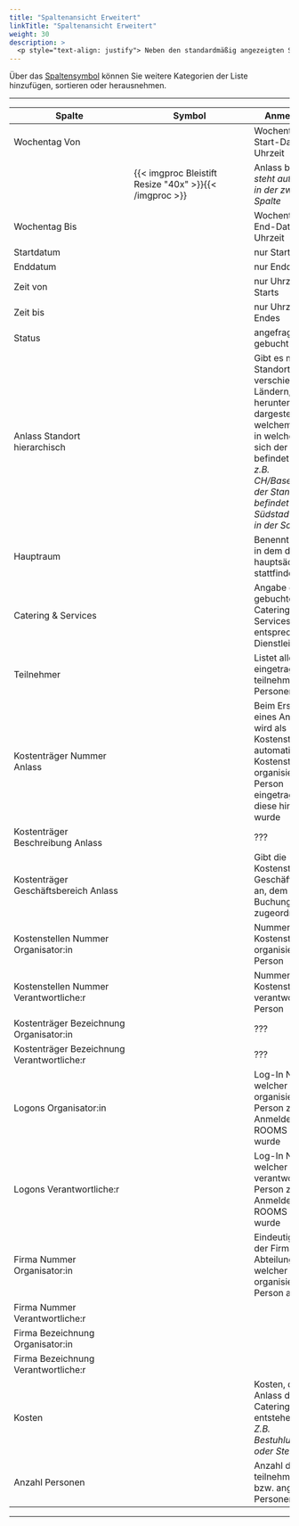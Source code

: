 ```yaml
---
title: "Spaltenansicht Erweitert"
linkTitle: "Spaltenansicht Erweitert"
weight: 30
description: >
  <p style="text-align: justify"> Neben den standardmäßig angezeigten Spalten können Sie weitere Spalten mit Informationen zum Anlass einblenden. </p>
---
```

Über das [Spaltensymbol](/Generell/Aplikationsaufbau/#2.1.Listenfunktion/Suchen) können Sie weitere Kategorien der Liste hinzufügen, sortieren oder herausnehmen. 

---
|<div style="width:200px">Spalte</div>|<div style="width:200px">Symbol</div>|Anmerkungen|
|---|---|---|
|Wochentag Von||Wochentag mit Start-Datum und -Uhrzeit|
||{{< imgproc Bleistift Resize "40x" >}}{{< /imgproc >}}|Anlass bearbeiten </br> _steht automatisch in der zweiten Spalte_|
|Wochentag Bis||Wochentag mit End-Datum und -Uhrzeit|
|Startdatum||nur Startdatum|
|Enddatum||nur Enddatum|
|Zeit von||nur Uhrzeit des Starts|
|Zeit bis||nur Uhrzeit des Endes|
|Status||angefragt / gebucht|
|Anlass Standort hierarchisch||Gibt es mehrere Standort z.B. in verschiedenen Ländern, wird hier heruntergebrochen dargestellt in welchem Land und in welcher Stadt sich der Standort befindet </br> _z.B. CH/Basel/Südstadt, der Standort befindet sich in der Südstadt in Basel in der Schweiz_ |
|Hauptraum||Benennt den Raum, in dem der Anlass hauptsächlich stattfindet|
|Catering & Services||Angabe des gebuchten Caterings oder Services sowie der entsprechnde Dienstleister|
|Teilnehmer||Listet alle eingetragenen teilnehmenden Personen auf|
|Kostenträger Nummer Anlass||Beim Erstellen eines Anlasses wird als Kostenstelle automatisch die Kostenstelle der organisierenden Person eingetragen, sofern diese hinterlegt wurde|
|Kostenträger Beschreibung Anlass||???|
|Kostenträger Geschäftsbereich Anlass||Gibt die Kostenstelle des Geschäftsbereichs an, dem die Buchung zugeordnet ist|
|Kostenstellen Nummer </br> Organisator:in||Nummer der Kostenstelle der organisierenden Person|
|Kostenstellen Nummer Verantwortliche:r||Nummer der Kostenstelle der verantwortlichen Person|
|Kostenträger Bezeichnung Organisator:in||???|
|Kostenträger Bezeichnung Verantwortliche:r||???|
|Logons Organisator:in||Log-In Name, welcher der organisierend Person zum Anmelden in ROOMS zugeteilt wurde|
|Logons Verantwortliche:r||Log-In Name, welcher der verantwortlichen Person zum Anmelden in ROOMS zugeteilt wurde|
|Firma Nummer </br> Organisator:in||Eindeutige Nummer der Firma oder Abteilung, bei welcher die organisierende Person arbeitet|
|Firma Nummer </br> Verantwortliche:r|||Eindeutige Nummer der Firma oder Abteilung, bei welcher die verantwortliche Person arbeitet|
|Firma Bezeichnung </br> Organisator:in|||Bezeichnung der Firma oder Abteilung, bei welcher die organisierende Person arbeitet|
|Firma Bezeichnung </br> Verantwortliche:r|||Bezeichnung der Firma oder Abteilung, bei welcher die verantwortliche Person arbeitet|
|Kosten||Kosten, die bei dem Anlass durch Catering&Service entstehen </br> _Z.B. Bestuhlungsservice oder Stehimbiss_|
|Anzahl Personen||Anzahl der teilnehmenden bzw. angemeldeten Personen|
---

<!-- fehlende Begriffe erklären -->
